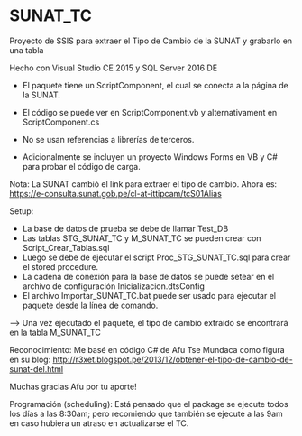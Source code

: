 # SUNAT_TC
Proyecto de SSIS para extraer el Tipo de Cambio de la SUNAT y grabarlo en una tabla

Hecho con Visual Studio CE 2015 y SQL Server 2016 DE

* El paquete tiene un ScriptComponent, el cual se conecta a la página de la SUNAT.
* El código se puede ver en ScriptComponent.vb y alternativament en ScriptComponent.cs
* No se usan referencias a librerías de terceros.

* Adicionalmente se incluyen un proyecto Windows Forms en VB y C# para probar el código de carga.

Nota: La SUNAT cambió el link para extraer el tipo de cambio. Ahora es: https://e-consulta.sunat.gob.pe/cl-at-ittipcam/tcS01Alias

Setup:
- La base de datos de prueba se debe de llamar Test_DB
- Las tablas STG_SUNAT_TC y M_SUNAT_TC se pueden crear con Script_Crear_Tablas.sql
- Luego se debe de ejecutar el script Proc_STG_SUNAT_TC.sql para crear el stored procedure.
- La cadena de conexión para la base de datos se puede setear en el archivo de configuración Inicializacion.dtsConfig
- El archivo Importar_SUNAT_TC.bat puede ser usado para ejecutar el paquete desde la línea de comando.

--> Una vez ejecutado el paquete, el tipo de cambio extraido se encontrará en la tabla M_SUNAT_TC

Reconocimiento: 
   Me basé en código C# de Afu Tse Mundaca como figura en su blog:
      http://r3xet.blogspot.pe/2013/12/obtener-el-tipo-de-cambio-de-sunat-del.html
  
  Muchas gracias Afu por tu aporte!


Programación (scheduling): 
   Está pensado que el package se ejecute todos los días a las 8:30am; 
   pero recomiendo que también se ejecute a las 9am en caso hubiera un atraso en actualizarse el TC.


